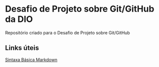 # Desafio de Projeto sobre Git/GitHub da DIO
Repositório criado para o Desafio de Projeto sobre Git/GitHub

## Links úteis
[Sintaxa Básica Markdown](https://www.markdownguide.org/basic-syntax/)
